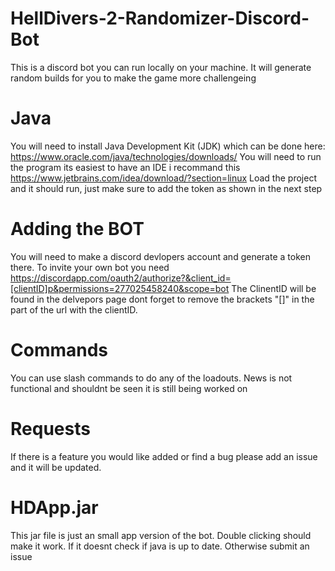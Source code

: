 # HellDivers-2-Randomizer-Discord-Bot

This is a discord bot you can run locally on your machine. It will generate random builds for you to make the game more challengeing

# Java
You will need to install Java Development Kit (JDK) which can be done here: https://www.oracle.com/java/technologies/downloads/
You will need to run the program its easiest to have an IDE i recommand this https://www.jetbrains.com/idea/download/?section=linux
Load the project and it should run, just make sure to add the token as shown in the next step

# Adding the BOT

You will need to make a discord devlopers account and generate a token there.
To invite your own bot you need https://discordapp.com/oauth2/authorize?&client_id=[clientID]p&permissions=277025458240&scope=bot
The ClinentID will be found in the delvepors page dont forget to remove the brackets "[]" in the part of the url with the clientID.

# Commands
You can use slash commands to do any of the loadouts. News is not functional and shouldnt be seen it is still being worked on 

# Requests
If there is a feature you would like added or find a bug please add an issue and it will be updated.

# HDApp.jar
This jar file is just an small app version of the bot. Double clicking should make it work. If it doesnt check if java is up to date. Otherwise submit an issue
